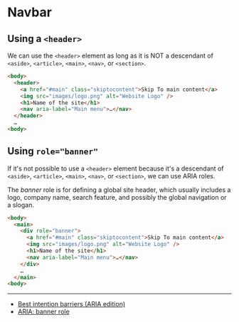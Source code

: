 # Navbar

## Using a `<header>`

We can use the `<header>` element as long as it is NOT a descendant of `<aside>`, `<article>`, `<main>`, `<nav>`, or `<section>`.

```html
<body>
  <header>
    <a href="#main" class="skiptocontent">Skip To main content</a>
    <img src="images/logo.png" alt="Website Logo" />
    <h1>Name of the site</h1>
    <nav aria-label="Main menu">…</nav>
  </header>
  …
<body>
```

## Using `role="banner"`

If it's not possible to use a `<header>` element because it's a descendant of `<aside>`, `<article>`, `<main>`, `<nav>`, or `<section>`, we can use ARIA roles.

The *banner* role is for defining a global site header, which usually includes a logo, company name, search feature, and possibly the global navigation or a slogan.

```html
<body>
  <main>
    <div role="banner">
      <a href="#main" class="skiptocontent">Skip To main content</a>
      <img src="images/logo.png" alt="Website Logo" />
      <h1>Name of the site</h1>
      <nav aria-label="Main menu">…</nav>
    </div>
    …
  </main>
<body>
```

---

- [Best intention barriers (ARIA edition)](https://marcus.io/blog/best-intention-barriers-aria)
- [ARIA: banner role](https://developer.mozilla.org/en-US/docs/Web/Accessibility/ARIA/Roles/banner_role)
